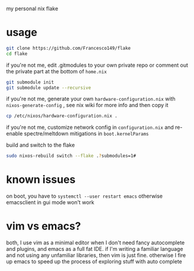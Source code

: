 my personal nix flake

# usage

```sh
git clone https://github.com/Francesco149/flake
cd flake
```

if you're not me, edit .gitmodules to your own private repo or comment out the private part at the
bottom of `home.nix`

```sh
git submodule init
git submodule update --recursive
```

if you're not me, generate your own `hardware-configuration.nix` with `nixos-generate-config` ,
see nix wiki for more info and then copy it

```sh
cp /etc/nixos/hardware-configuration.nix .
```

if you're not me, customize network config in `configuration.nix` and re-enable spectre/meltdown
mitigations in `boot.kernelParams`


build and switch to the flake

```sh
sudo nixos-rebuild switch --flake .?submodules=1#
```

# known issues
on boot, you have to `systemctl --user restart emacs` otherwise emacsclient in gui mode won't work

# vim vs emacs?
both, I use vim as a minimal editor when I don't need fancy autocomplete and plugins, and emacs
as a full fat IDE. if I'm writing a familiar language and not using any unfamiliar libraries, then
vim is just fine. otherwise I fire up emacs to speed up the process of exploring stuff with auto
complete
